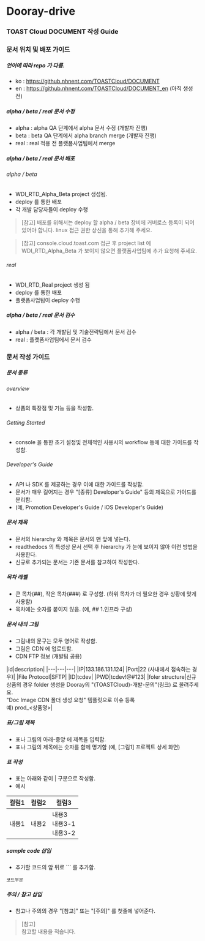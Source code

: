 # Dooray-drive


### TOAST Cloud DOCUMENT 작성 Guide

### 문서 위치 및 배포 가이드

##### 언어에 따라 repo 가 다름.  
* ko : https://github.nhnent.com/TOASTCloud/DOCUMENT
* en : https://github.nhnent.com/TOASTCloud/DOCUMENT_en (아직 생성 전)

##### alpha / beta / real 문서 수정
* alpha : alpha QA 단계에서 alpha 문서 수정 (개발자 진행)
* beta : beta QA 단계에서 alpha branch merge (개발자 진행)
* real : real 적용 전 플랫폼사업팀에서 merge

##### alpha / beta / real 문서 배포
###### alpha / beta
* WDI_RTD_Alpha_Beta project 생성됨.
* deploy 를 통한 배포
* 각 개발 담당자들이 deploy 수행
> [참고]
> 배포를 위해서는 deploy 할 alpha / beta 장비에 커버로스 등록이 되어 있어야 합니다.
> linux 접근 권한 상신을 통해 추가해 주세요.

> [참고]
> console.cloud.toast.com 접근 후 project list 에 WDI_RTD_Alpha_Beta 가 보이지 않으면 플랫폼사업팀에 추가 요청해 주세요.

###### real
* WDI_RTD_Real project 생성 됨
* deploy 를 통한 배포
* 플랫폼사업팀이 deploy 수행

##### alpha / beta / real 문서 검수
* alpha / beta : 각 개발팀 및 기술전략팀에서 문서 검수
* real : 플랫폼사업팀에서 문서 검수

### 문서 작성 가이드

##### 문서 종류

###### overview
* 상품의 특장점 및 기능 등을 작성함.

###### Getting Started
* console 을 통한 초기 설정및 전체적인 사용시의 workflow 등에 대한 가이드를 작성함.

###### Developer's Guide
* API 나 SDK 를 제공하는 경우 이에 대한 가이드를 작성함.
* 문서가 매우 길어지는 경우 "[종류] Developer's Guide" 등의 제목으로 가이드를 분리함.
* (예, Promotion Developer's Guide / iOS Developer's Guide)

##### 문서 제목
* 문서의 hierarchy 와 제목은 문서의 맨 앞에 넣는다.
* readthedocs 의 특성상 문서 선택 후 hierarchy 가 눈에 보이지 않아 이런 방법을 사용한다.
* 신규로 추가되는 문서는 기존 문서를 참고하여 작성한다.

##### 목차 레벨
* 큰 목차(##), 작은 목차(###) 로 구성함. (하위 목차가 더 필요한 경우 상황에 맞게 사용함)
* 목차에는 숫자를 붙이지 않음. (예, ## 1.인프라 구성)

##### 문서 내의 그림
* 그림내의 문구는 모두 영어로 작성함.
* 그림은 CDN 에 업로드함.
* CDN FTP 정보 (개발팀 공용)

|id|description|
|---|---|---|
|IP|133.186.131.124|
|Port|22 (사내에서 접속하는 경우)|
|File Protocol|SFTP|
|ID|tcdev|
|PWD|tcdev!@#123|
|foler structure|신규 상품의 경우 folder 생성을 Dooray의 "(TOASTCloud)-개발-문의"(링크) 로 올려주세요.</br>"Doc Image CDN 폴더 생성 요청" 템플릿으로 이슈 등록</br>예) prod_<상품명>|

#####  표/그림 제목
* 표나 그림의 아래-중앙 에 제목을 입력함.
* 표나 그림의 제목에는 숫자를 함께 명기함 (예, [그림1] 프로젝트 상세 화면)

##### 표 작성
* 표는 아래와 같이 | 구분으로 작성함.
* 예시

|컬럼1|컬럼2|컬럼3|
|---|---|---|
|내용1|내용2|내용3</br>내용3-1</br>내용3-2|

##### sample code 삽입
* 추가할 코드의 앞 뒤로 ``` 를 추가함.

```
코드부분
```

##### 주의 / 참고 삽입
* 참고나 주의의 경우 "[참고]" 또는 "[주의]" 를 첫줄에 넣어준다.

> [참고]  
> 참고할 내용을 적습니다.
